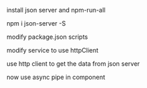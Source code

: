 install json server and npm-run-all

npm i json-server -S

modify package.json scripts

modify service to use httpClient

use http client to get the data from json server

now use async pipe in component
